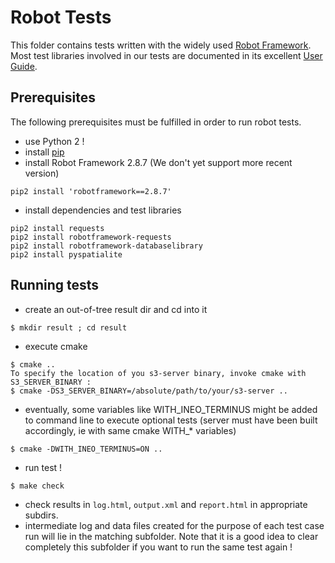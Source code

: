 # Robot Tests

This folder contains tests written with the widely used [Robot Framework](http://robotframework.org/).  
Most test libraries involved in our tests are documented in its excellent [User Guide](http://robotframework.org/robotframework/#user-guide).

## Prerequisites

The following prerequisites must be fulfilled in order to run robot tests.
* use Python 2 !
* install [pip](https://pip.pypa.io/en/latest/installing.html)
* install Robot Framework 2.8.7 (We don't yet support more recent version)
```
pip2 install 'robotframework==2.8.7'
```
* install dependencies and test libraries
```
pip2 install requests
pip2 install robotframework-requests
pip2 install robotframework-databaselibrary
pip2 install pyspatialite
```

## Running tests
* create an out-of-tree result dir and cd into it
```
$ mkdir result ; cd result
``` 
* execute cmake 
```
$ cmake ..
To specify the location of you s3-server binary, invoke cmake with S3_SERVER_BINARY :
$ cmake -DS3_SERVER_BINARY=/absolute/path/to/your/s3-server ..
``` 
* eventually, some variables like WITH_INEO_TERMINUS might be added to command line to execute optional tests (server must have been built accordingly, ie with same cmake WITH_* variables)
```
$ cmake -DWITH_INEO_TERMINUS=ON ..
``` 
* run test !
```
$ make check
``` 
* check results in ``log.html``, ``output.xml`` and  ``report.html`` in appropriate subdirs.
* intermediate log and data files created for the purpose of each test case run will lie in the matching subfolder. Note that it is a good idea to clear completely this subfolder if you want to run the same test again !

